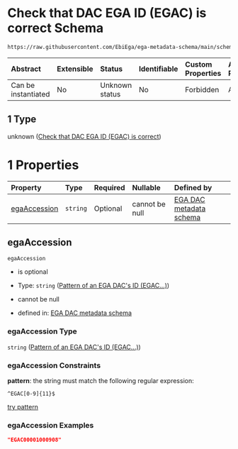 # Check that DAC EGA ID (EGAC) is correct Schema

```txt
https://raw.githubusercontent.com/EbiEga/ega-metadata-schema/main/schemas/EGA.DAC.json#/properties/objectId/allOf/1
```



| Abstract            | Extensible | Status         | Identifiable | Custom Properties | Additional Properties | Access Restrictions | Defined In                                                             |
| :------------------ | :--------- | :------------- | :----------- | :---------------- | :-------------------- | :------------------ | :--------------------------------------------------------------------- |
| Can be instantiated | No         | Unknown status | No           | Forbidden         | Allowed               | none                | [EGA.DAC.json\*](../../../schemas/EGA.DAC.json "open original schema") |

## 1 Type

unknown ([Check that DAC EGA ID (EGAC) is correct](ega-properties-objects-ids-block-allof-check-that-dac-ega-id-egac-is-correct.md))

# 1 Properties

| Property                      | Type     | Required | Nullable       | Defined by                                                                                                                                                                                                                                                                                         |
| :---------------------------- | :------- | :------- | :------------- | :------------------------------------------------------------------------------------------------------------------------------------------------------------------------------------------------------------------------------------------------------------------------------------------------- |
| [egaAccession](#egaaccession) | `string` | Optional | cannot be null | [EGA DAC metadata schema](ega-properties-objects-ids-block-allof-check-that-dac-ega-id-egac-is-correct-properties-pattern-of-an-ega-dacs-id-egac.md "https://raw.githubusercontent.com/EbiEga/ega-metadata-schema/main/schemas/EGA.DAC.json#/properties/objectId/allOf/1/properties/egaAccession") |

## egaAccession



`egaAccession`

* is optional

* Type: `string` ([Pattern of an EGA DAC's ID (EGAC...)](ega-properties-objects-ids-block-allof-check-that-dac-ega-id-egac-is-correct-properties-pattern-of-an-ega-dacs-id-egac.md))

* cannot be null

* defined in: [EGA DAC metadata schema](ega-properties-objects-ids-block-allof-check-that-dac-ega-id-egac-is-correct-properties-pattern-of-an-ega-dacs-id-egac.md "https://raw.githubusercontent.com/EbiEga/ega-metadata-schema/main/schemas/EGA.DAC.json#/properties/objectId/allOf/1/properties/egaAccession")

### egaAccession Type

`string` ([Pattern of an EGA DAC's ID (EGAC...)](ega-properties-objects-ids-block-allof-check-that-dac-ega-id-egac-is-correct-properties-pattern-of-an-ega-dacs-id-egac.md))

### egaAccession Constraints

**pattern**: the string must match the following regular expression:&#x20;

```regexp
^EGAC[0-9]{11}$
```

[try pattern](https://regexr.com/?expression=%5EEGAC%5B0-9%5D%7B11%7D%24 "try regular expression with regexr.com")

### egaAccession Examples

```json
"EGAC00001000908"
```
